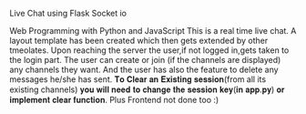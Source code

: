 Live Chat using Flask Socket io

Web Programming with Python and JavaScript
This is a real time live chat.
A layout template has been created which then gets extended by other tmeolates.
Upon reaching the server the user,if not logged in,gets taken to the login part.
The user can create or join (if the channels are displayed) any channels they want.
And the user has also the feature to delete any messages he/she has sent.
𝐓𝐨 𝐂𝐥𝐞𝐚𝐫 𝐚𝐧 𝐄𝐱𝐢𝐬𝐭𝐢𝐧𝐠 𝐬𝐞𝐬𝐬𝐢𝐨𝐧(from all its existing channels) 𝐲𝐨𝐮 𝐰𝐢𝐥𝐥 𝐧𝐞𝐞𝐝 𝐭𝐨 𝐜𝐡𝐚𝐧𝐠𝐞 𝐭𝐡𝐞 𝐬𝐞𝐬𝐬𝐢𝐨𝐧 𝐤𝐞𝐲(𝐢𝐧 𝐚𝐩𝐩.𝐩𝐲) 𝐨𝐫 𝐢𝐦𝐩𝐥𝐞𝐦𝐞𝐧𝐭 𝐜𝐥𝐞𝐚𝐫 𝐟𝐮𝐧𝐜𝐭𝐢𝐨𝐧.
Plus Frontend not done too :)
